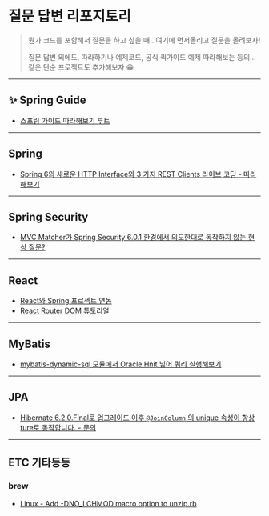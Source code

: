 # 질문 답변 리포지토리

> 뭔가 코드를 포함해서 질문을 하고 싶을 때.. 여기에 먼저올리고 질문을 올려보자!
>
> 질문 답변 외에도, 따라하기나 예제코드, 공식 퀵가이드 예제 따라해보는 등의... 같은 단순 프로젝트도 추가해보자 😁

---

## ✨ Spring Guide

* [스프링 가이드 따라해보기 루트](Spring-Guide)

---

## Spring

* [Spring 6의 새로운 HTTP Interface와 3 가지 REST Clients 라이브 코딩 - 따라해보기](Spring/webclient-test)

---

## Spring Security

* [MVC Matcher가 Spring Security 6.0.1 환경에서 의도한대로 동작하지 않는 현상 질문?](Spring-Security/mvcMatcherTest)

---

## React

* [React와 Spring 프로젝트 연동](React/react-spring)
* [React Router DOM 튜토리얼](React/react-router-dom-tutorial)

---

## MyBatis

* [mybatis-dynamic-sql 모듈에서 Oracle Hnit 넣어 쿼리 실행해보기](MyBatis/mybatis-dynamic-sql-oracle-hint-test)

---

## JPA

* [Hibernate 6.2.0.Final로 업그레이드 이후 `@JoinColumn` 의 unique 속성이 항상 ture로 동작합니다. - 문의](JPA/HibernateUpgradeJoinColumnTest)



---

## ETC 기타등등

### brew

* [Linux - Add -DNO_LCHMOD macro option to unzip.rb](etc/brew/brew의-unzip-설치시-NO_LCHMOD옵션추가.md)
